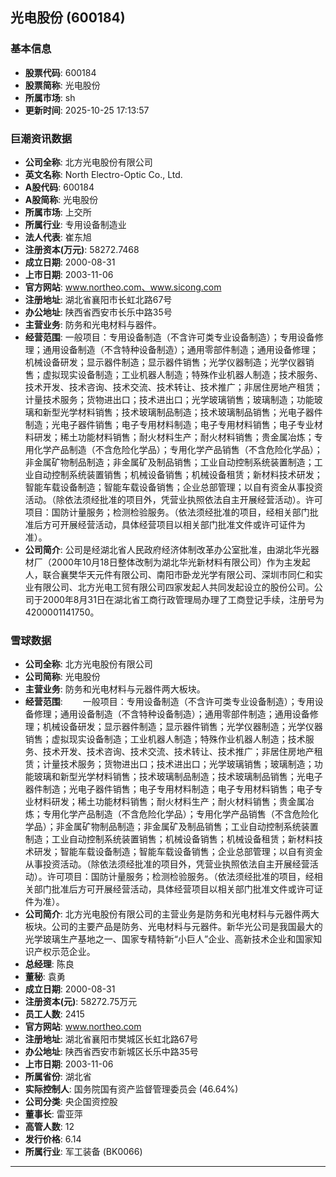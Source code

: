 ## 光电股份 (600184)

### 基本信息

- **股票代码**: 600184
- **股票简称**: 光电股份
- **所属市场**: sh
- **更新时间**: 2025-10-25 17:13:57

### 巨潮资讯数据

- **公司全称**: 北方光电股份有限公司
- **英文名称**: North Electro-Optic Co., Ltd.
- **A股代码**: 600184
- **A股简称**: 光电股份
- **所属市场**: 上交所
- **所属行业**: 专用设备制造业
- **法人代表**: 崔东旭
- **注册资本(万元)**: 58272.7468
- **成立日期**: 2000-08-31
- **上市日期**: 2003-11-06
- **官方网站**: www.northeo.com、www.sicong.com
- **注册地址**: 湖北省襄阳市长虹北路67号
- **办公地址**: 陕西省西安市长乐中路35号
- **主营业务**: 防务和光电材料与器件。
- **经营范围**: 一般项目：专用设备制造（不含许可类专业设备制造）；专用设备修理；通用设备制造（不含特种设备制造）；通用零部件制造；通用设备修理；机械设备研发；显示器件制造；显示器件销售；光学仪器制造；光学仪器销售；虚拟现实设备制造；工业机器人制造；特殊作业机器人制造；技术服务、技术开发、技术咨询、技术交流、技术转让、技术推广；非居住房地产租赁；计量技术服务；货物进出口；技术进出口；光学玻璃销售；玻璃制造；功能玻璃和新型光学材料销售；技术玻璃制品制造；技术玻璃制品销售；光电子器件制造；光电子器件销售；电子专用材料制造；电子专用材料销售；电子专业材料研发；稀土功能材料销售；耐火材料生产；耐火材料销售；贵金属冶炼；专用化学产品制造（不含危险化学品）；专用化学产品销售（不含危险化学品）；非金属矿物制品制造；非金属矿及制品销售；工业自动控制系统装置制造；工业自动控制系统装置销售；机械设备销售；机械设备租赁；新材料技术研发；智能车载设备制造；智能车载设备销售；企业总部管理；以自有资金从事投资活动。（除依法须经批准的项目外，凭营业执照依法自主开展经营活动）。许可项目：国防计量服务；检测检验服务。（依法须经批准的项目，经相关部门批准后方可开展经营活动，具体经营项目以相关部门批准文件或许可证件为准）。
- **公司简介**: 公司是经湖北省人民政府经济体制改革办公室批准，由湖北华光器材厂（2000年10月18日整体改制为湖北华光新材料有限公司）作为主发起人，联合襄樊华天元件有限公司、南阳市卧龙光学有限公司、深圳市同仁和实业有限公司、北方光电工贸有限公司四家发起人共同发起设立的股份公司。公司于2000年8月31日在湖北省工商行政管理局办理了工商登记手续，注册号为4200001141750。

### 雪球数据

- **公司全称**: 北方光电股份有限公司
- **公司简称**: 光电股份
- **主营业务**: 防务和光电材料与元器件两大板块。
- **经营范围**: 　　一般项目：专用设备制造（不含许可类专业设备制造）；专用设备修理；通用设备制造（不含特种设备制造）；通用零部件制造；通用设备修理；机械设备研发；显示器件制造；显示器件销售；光学仪器制造；光学仪器销售；虚拟现实设备制造；工业机器人制造；特殊作业机器人制造；技术服务、技术开发、技术咨询、技术交流、技术转让、技术推广；非居住房地产租赁；计量技术服务；货物进出口；技术进出口；光学玻璃销售；玻璃制造；功能玻璃和新型光学材料销售；技术玻璃制品制造；技术玻璃制品销售；光电子器件制造；光电子器件销售；电子专用材料制造；电子专用材料销售；电子专业材料研发；稀土功能材料销售；耐火材料生产；耐火材料销售；贵金属冶炼；专用化学产品制造（不含危险化学品）；专用化学产品销售（不含危险化学品）；非金属矿物制品制造；非金属矿及制品销售；工业自动控制系统装置制造；工业自动控制系统装置销售；机械设备销售；机械设备租赁；新材料技术研发；智能车载设备制造；智能车载设备销售；企业总部管理；以自有资金从事投资活动。（除依法须经批准的项目外，凭营业执照依法自主开展经营活动）。许可项目：国防计量服务；检测检验服务。（依法须经批准的项目，经相关部门批准后方可开展经营活动，具体经营项目以相关部门批准文件或许可证件为准）。
- **公司简介**: 北方光电股份有限公司的主营业务是防务和光电材料与元器件两大板块。公司的主要产品是防务、光电材料与元器件。新华光公司是我国最大的光学玻璃生产基地之一、国家专精特新“小巨人”企业、高新技术企业和国家知识产权示范企业。
- **总经理**: 陈良
- **董秘**: 袁勇
- **成立日期**: 2000-08-31
- **注册资本(元)**: 58272.75万元
- **员工人数**: 2415
- **官方网站**: www.northeo.com
- **注册地址**: 湖北省襄阳市樊城区长虹北路67号
- **办公地址**: 陕西省西安市新城区长乐中路35号
- **上市日期**: 2003-11-06
- **所属省份**: 湖北省
- **实际控制人**: 国务院国有资产监督管理委员会 (46.64%)
- **公司分类**: 央企国资控股
- **董事长**: 雷亚萍
- **高管人数**: 12
- **发行价格**: 6.14
- **所属行业**: 军工装备 (BK0066)

---